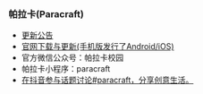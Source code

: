 ### **帕拉卡(Paracraft)**


- [更新公告](https://keepwork.com/keepwork/changelog/paracraft/changelog_zh) 
- [官网下载与更新(手机版发行了Android/iOS)](https://www.paracraft.cn/download) 
- 官方微信公众号：帕拉卡校园
- 帕拉卡小程序：paracraft
- [在抖音参与话题讨论#paracraft，分享创意生活。](https://www.douyin.com/hashtag/1640913351376900) 